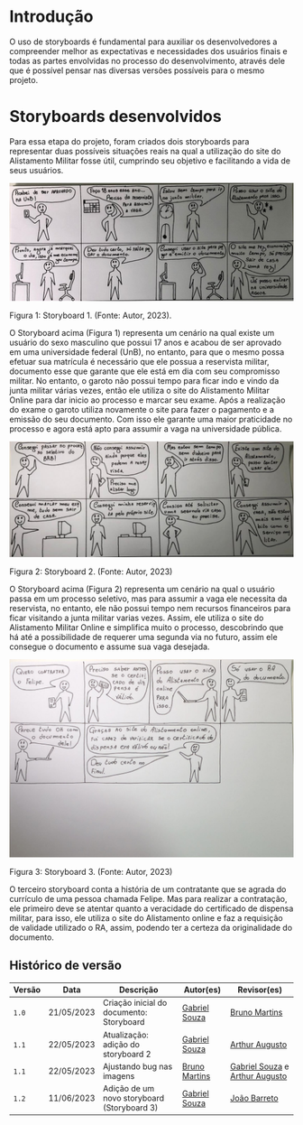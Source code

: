# Introdução

O uso de storyboards é fundamental para auxiliar os desenvolvedores a compreender melhor as expectativas e necessidades dos usuários finais e todas as partes envolvidas no processo do desenvolvimento, através dele que é possível pensar nas diversas versões possíveis para o mesmo projeto.

# Storyboards desenvolvidos

Para essa etapa do projeto, foram criados dois storyboards para representar duas possíveis situações reais na qual a utilização do site do Alistamento Militar fosse útil, cumprindo seu objetivo e facilitando a vida de seus usuários.


![Storyboard 1](../../../img/design_avaliacao/storyboard.jpg)

<p>Figura 1: Storyboard 1. (Fonte: Autor, 2023).</p>


O Storyboard acima (Figura 1) representa um cenário na qual existe um usuário do sexo masculino que possui 17 anos e acabou de ser aprovado em uma universidade federal (UnB), no entanto, para que o mesmo possa efetuar sua matrícula é necessário que ele possua a reservista militar, documento esse que garante que ele está em dia com seu compromisso militar. No entanto, o garoto não possui tempo para ficar indo e vindo da junta militar várias vezes, então ele utiliza o site do Alistamento Militar Online para dar inicio ao processo e marcar seu exame. Após a realização do exame o garoto utiliza novamente o site para fazer o pagamento e a emissão do seu documento. Com isso ele garante uma maior praticidade no processo e agora está apto para assumir a vaga na universidade pública.

![Storyboard 2](../../../img/design_avaliacao/storyboard_2.jpg)

<p>Figura 2: Storyboard 2. (Fonte: Autor, 2023)</p>

O Storyboard acima (Figura 2) representa um cenário na qual o usuário passa em um processo seletivo, mas para assumir a vaga ele necessita da reservista, no entanto, ele não possui tempo nem recursos financeiros para ficar visitando a junta militar varias vezes. Assim, ele utiliza o site do Alistamento Militar Online e simplifica muito o processo, descobrindo que há até a possibilidade de requerer uma segunda via no futuro, assim ele consegue o documento e assume sua vaga desejada.

![Storyboard 3](../../../img/design_avaliacao/storyboard_3.jpg)

<p>Figura 3: Storyboard 3. (Fonte: Autor, 2023)</p>

O terceiro storyboard conta a história de um contratante que se agrada do currículo de uma pessoa chamada Felipe. Mas para realizar a contratação, ele primeiro deve se atentar quanto a veracidade do certificado de dispensa militar, para isso, ele utiliza o site do Alistamento online e faz a requisição de validade utilizado o RA, assim, podendo ter a certeza da originalidade do documento.

## Histórico de versão
| Versão | Data | Descrição | Autor(es) | Revisor(es) |
| --- | --- | --- | --- | --- |
|  `1.0`   | 21/05/2023 | Criação inicial do documento: Storyboard | [Gabriel Souza](https://github.com/GabrielMS00) | [Bruno Martins](https://github.com/gitbmvb) |
| `1.1`   | 22/05/2023  |  Atualização: adição do storyboard 2 | [Gabriel Souza](https://github.com/GabrielMS00) | [Arthur Augusto](https://github.com/arthur-augusto) |
| `1.1`   | 22/05/2023  |  Ajustando bug nas imagens | [Bruno Martins](https://github.com/gitbmvb)| [Gabriel Souza](https://github.com/GabrielMS00) e [Arthur Augusto](https://github.com/arthur-augusto) |
| `1.2`  | 11/06/2023  |  Adição de um novo storyboard (Storyboard 3) | [Gabriel Souza](https://github.com/GabrielMS00) | [João Barreto](https://github.com/JoaoBarreto03)
